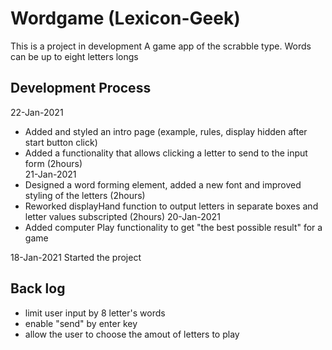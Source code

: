 # Wordgame (Lexicon-Geek)
This is a project in development
A game app of the scrabble type.
Words can be up to eight letters longs

## Development Process
22-Jan-2021
- Added and styled an intro page (example, rules, display hidden after start button click)
- Added a functionality that allows clicking a letter to send to the input form (2hours)  
21-Jan-2021
- Designed a word forming element, added a new font and improved styling of the letters (2hours) 
- Reworked displayHand function to output letters in separate boxes and letter values subscripted (2hours)
20-Jan-2021
- Added computer Play functionality to get "the best possible result" for a game

18-Jan-2021
Started the project

## Back log
- limit user input by 8 letter's words
- enable "send" by enter key
- allow the user to choose the amout of letters to play
